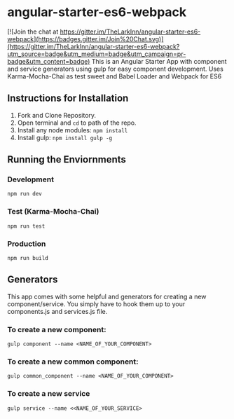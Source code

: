 # angular-starter-es6-webpack

[![Join the chat at https://gitter.im/TheLarkInn/angular-starter-es6-webpack](https://badges.gitter.im/Join%20Chat.svg)](https://gitter.im/TheLarkInn/angular-starter-es6-webpack?utm_source=badge&utm_medium=badge&utm_campaign=pr-badge&utm_content=badge)
This is an Angular Starter App with component and service generators using gulp for easy component development. Uses Karma-Mocha-Chai as test sweet and Babel Loader and Webpack for ES6

## Instructions for Installation
1. Fork and Clone Repository.
2. Open terminal and `cd` to path of the repo.
3. Install any node modules: `npm install`
4. Install gulp: `npm install gulp -g`

## Running the Enviornments
### Development
` npm run dev `

### Test (Karma-Mocha-Chai)
` npm run test `

### Production
` npm run build `


## Generators
This app comes with some helpful and generators for creating a new component/service. You simply have to hook them up to your components.js and services.js file.

### To create a new component:
` gulp component --name <NAME_OF_YOUR_COMPONENT> `

### To create a new common component:

` gulp common_component --name <NAME_OF_YOUR_COMPONENT> `

### To create a new service

` gulp service --name <<NAME_OF_YOUR_SERVICE> `
